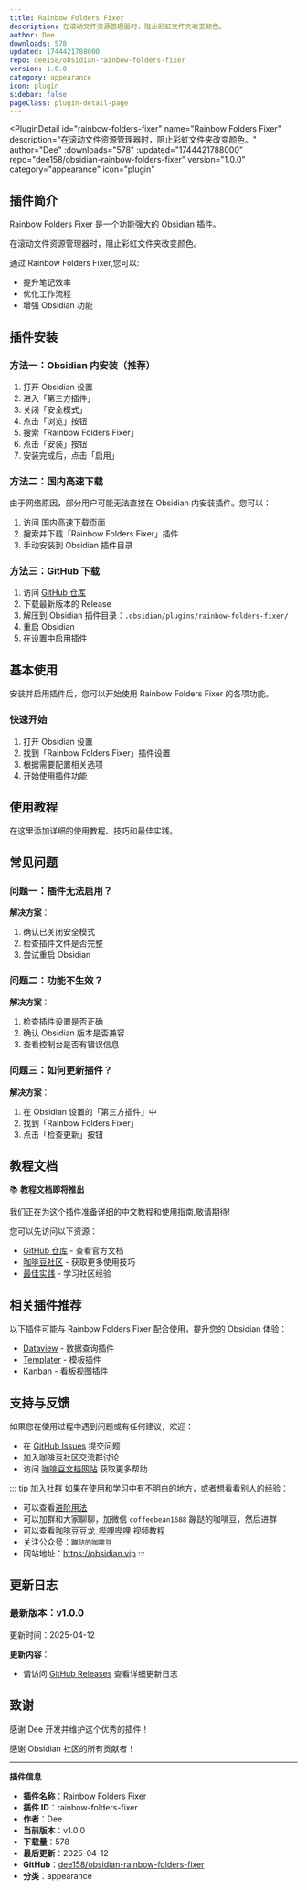 ```yaml
---
title: Rainbow Folders Fixer
description: 在滚动文件资源管理器时，阻止彩虹文件夹改变颜色。
author: Dee
downloads: 578
updated: 1744421788000
repo: dee158/obsidian-rainbow-folders-fixer
version: 1.0.0
category: appearance
icon: plugin
sidebar: false
pageClass: plugin-detail-page
---
```


<PluginDetail
  id="rainbow-folders-fixer"
  name="Rainbow Folders Fixer"
  description="在滚动文件资源管理器时，阻止彩虹文件夹改变颜色。"
  author="Dee"
  :downloads="578"
  :updated="1744421788000"
  repo="dee158/obsidian-rainbow-folders-fixer"
  version="1.0.0"
  category="appearance"
  icon="plugin"
>

<!-- AUTO_GENERATED_START -->
## 插件简介

Rainbow Folders Fixer 是一个功能强大的 Obsidian 插件。

在滚动文件资源管理器时，阻止彩虹文件夹改变颜色。

通过 Rainbow Folders Fixer,您可以:

- 提升笔记效率
- 优化工作流程
- 增强 Obsidian 功能

<!-- AUTO_GENERATED_END -->

<!-- AUTO_GENERATED_START -->
## 插件安装

### 方法一：Obsidian 内安装（推荐）

1. 打开 Obsidian 设置
2. 进入「第三方插件」
3. 关闭「安全模式」
4. 点击「浏览」按钮
5. 搜索「Rainbow Folders Fixer」
6. 点击「安装」按钮
7. 安装完成后，点击「启用」

### 方法二：国内高速下载

由于网络原因，部分用户可能无法直接在 Obsidian 内安装插件。您可以：

1. 访问 [国内高速下载页面](/zh/documentation/obsidian-plugins-download.html)
2. 搜索并下载「Rainbow Folders Fixer」插件
3. 手动安装到 Obsidian 插件目录

### 方法三：GitHub 下载

1. 访问 [GitHub 仓库](https://github.com/dee158/obsidian-rainbow-folders-fixer)
2. 下载最新版本的 Release
3. 解压到 Obsidian 插件目录：`.obsidian/plugins/rainbow-folders-fixer/`
4. 重启 Obsidian
5. 在设置中启用插件

## 基本使用

安装并启用插件后，您可以开始使用 Rainbow Folders Fixer 的各项功能。

### 快速开始

1. 打开 Obsidian 设置
2. 找到「Rainbow Folders Fixer」插件设置
3. 根据需要配置相关选项
4. 开始使用插件功能

<!-- AUTO_GENERATED_END -->

<!-- CUSTOM_CONTENT_START:tutorial -->
## 使用教程

在这里添加详细的使用教程、技巧和最佳实践。

<!-- CUSTOM_CONTENT_END:tutorial -->

<!-- SHARED_CONTENT_START -->
## 常见问题

### 问题一：插件无法启用？

**解决方案**：
1. 确认已关闭安全模式
2. 检查插件文件是否完整
3. 尝试重启 Obsidian

### 问题二：功能不生效？

**解决方案**：
1. 检查插件设置是否正确
2. 确认 Obsidian 版本是否兼容
3. 查看控制台是否有错误信息

### 问题三：如何更新插件？

**解决方案**：
1. 在 Obsidian 设置的「第三方插件」中
2. 找到「Rainbow Folders Fixer」
3. 点击「检查更新」按钮

## 教程文档

📚 **教程文档即将推出**

我们正在为这个插件准备详细的中文教程和使用指南,敬请期待!

您可以先访问以下资源：
- [GitHub 仓库](https://github.com/dee158/obsidian-rainbow-folders-fixer) - 查看官方文档
- [咖啡豆社区](/zh/bases/) - 获取更多使用技巧
- [最佳实践](/zh/best-practices/) - 学习社区经验

## 相关插件推荐

以下插件可能与 Rainbow Folders Fixer 配合使用，提升您的 Obsidian 体验：

- [Dataview](/zh/plugins/dataview.html) - 数据查询插件
- [Templater](/zh/plugins/templater-obsidian.html) - 模板插件
- [Kanban](/zh/plugins/obsidian-kanban.html) - 看板视图插件

## 支持与反馈

如果您在使用过程中遇到问题或有任何建议，欢迎：

- 在 [GitHub Issues](https://github.com/dee158/obsidian-rainbow-folders-fixer/issues) 提交问题
- 加入咖啡豆社区交流群讨论
- 访问 [咖啡豆文档网站](https://obsidian.vip) 获取更多帮助

::: tip 加入社群
如果在使用和学习中有不明白的地方，或者想看看别人的经验：
- 可以查看[进阶用法](/zh/advanced)
- 可以加群和大家聊聊，加微信 `coffeebean1688` 蹦跶的咖啡豆，然后进群
- 可以查看[咖啡豆豆龙_哔哩哔哩](https://space.bilibili.com/618777356) 视频教程
- 关注公众号：`蹦跶的咖啡豆`
- 网站地址：https://obsidian.vip
:::
<!-- SHARED_CONTENT_END -->

<!-- AUTO_GENERATED_START -->
## 更新日志

### 最新版本：v1.0.0

更新时间：2025-04-12

**更新内容**：
- 请访问 [GitHub Releases](https://github.com/dee158/obsidian-rainbow-folders-fixer/releases) 查看详细更新日志

## 致谢

感谢 Dee 开发并维护这个优秀的插件！

感谢 Obsidian 社区的所有贡献者！

---

**插件信息**
- **插件名称**：Rainbow Folders Fixer
- **插件 ID**：rainbow-folders-fixer
- **作者**：Dee
- **当前版本**：v1.0.0
- **下载量**：578
- **最后更新**：2025-04-12
- **GitHub**：[dee158/obsidian-rainbow-folders-fixer](https://github.com/dee158/obsidian-rainbow-folders-fixer)
- **分类**：appearance
<!-- AUTO_GENERATED_END -->

</PluginDetail>

